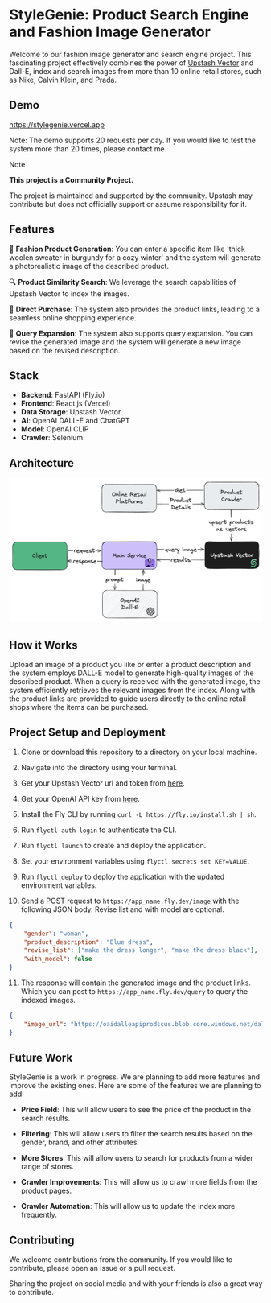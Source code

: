 # StyleGenie: Product Search Engine and Fashion Image Generator

Welcome to our fashion image generator and search engine project. This fascinating project effectively combines the power of [Upstash Vector](https://upstash.com/vector) and Dall-E, index and search images from more than 10 online retail stores, such as Nike, Calvin Klein, and Prada.

## Demo

https://stylegenie.vercel.app

Note: The demo supports 20 requests per day. If you would like to test the system more than 20 times, please contact me.

> [!NOTE]  
> **This project is a Community Project.**
>
> The project is maintained and supported by the community. Upstash may contribute but does not officially support or assume responsibility for it.

## Features

👗 **Fashion Product Generation**: You can enter a specific item like 'thick woolen sweater in burgundy for a cozy winter' and the system will generate a photorealistic image of the described product. 

🔍 **Product Similarity Search**: We leverage the search capabilities of Upstash Vector to index the images. 

🛒 **Direct Purchase**: The system also provides the product links, leading to a seamless online shopping experience.

👀 **Query Expansion**: The system also supports query expansion. You can revise the generated image and the system will generate a new image based on the revised description.

## Stack

- **Backend**: FastAPI (Fly.io)
- **Frontend**: React.js (Vercel)
- **Data Storage**: Upstash Vector
- **AI**: OpenAI DALL-E and ChatGPT
- **Model**: OpenAI CLIP
- **Crawler**: Selenium

## Architecture

![Structure](https://github.com/upstash/stylegenie/blob/master/architecture.png)

## How it Works

Upload an image of a product you like or enter a product description and the system employs DALL-E model to generate high-quality images of the described product. When a query is received with the generated image, the system efficiently retrieves the relevant images from the index. Along with the product links are provided to guide users directly to the online retail shops where the items can be purchased.

## Project Setup and Deployment

1. Clone or download this repository to a directory on your local machine.

2. Navigate into the directory using your terminal.

3. Get your Upstash Vector url and token from [here](https://www.upstash.com).

4. Get your OpenAI API key from [here](https://help.openai.com/en/articles/4936850-where-do-i-find-my-api-key).

5. Install the Fly CLI by running `curl -L https://fly.io/install.sh | sh`.

6. Run `flyctl auth login` to authenticate the CLI.

7. Run `flyctl launch` to create and deploy the application.

8. Set your environment variables using `flyctl secrets set KEY=VALUE`.

9. Run `flyctl deploy` to deploy the application with the updated environment variables.

10. Send a POST request to `https://app_name.fly.dev/image` with the following JSON body. Revise list and with model are optional.

```json
{
    "gender": "woman",
    "product_description": "Blue dress",
    "revise_list": ["make the dress longer", "make the dress black"],
    "with_model": false
}
```

11. The response will contain the generated image and the product links. Which you can post to `https://app_name.fly.dev/query` to query the indexed images.

```json
{
    "image_url": "https://oaidalleapiprodscus.blob.core.windows.net/dalle/0d3e3e3e-3e3e-3e3e-3e3e-3e3e3e3e3e3e",
}
```

## Future Work

StyleGenie is a work in progress. We are planning to add more features and improve the existing ones. Here are some of the features we are planning to add:

- **Price Field**: This will allow users to see the price of the product in the search results.

- **Filtering**: This will allow users to filter the search results based on the gender, brand, and other attributes.

- **More Stores**: This will allow users to search for products from a wider range of stores.

- **Crawler Improvements**: This will allow us to crawl more fields from the product pages.

- **Crawler Automation**: This will allow us to update the index more frequently.


## Contributing

We welcome contributions from the community. If you would like to contribute, please open an issue or a pull request. 

Sharing the project on social media and with your friends is also a great way to contribute.